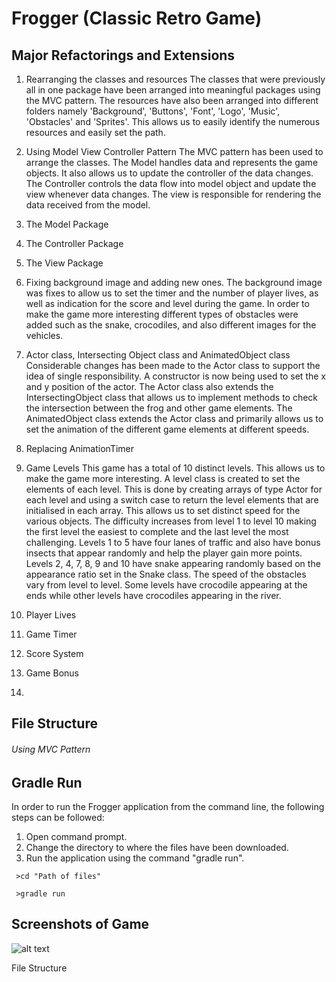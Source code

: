 # Frogger (Classic Retro Game)



## Major Refactorings and Extensions
1. Rearranging the classes and resources
The classes that were previously all in one package have been arranged into meaningful packages using the MVC pattern. The resources have also been arranged into different folders namely 'Background', 'Buttons', 'Font', 'Logo', 'Music', 'Obstacles' and 'Sprites'. This allows us to easily identify the numerous resources and easily set the path.

2. Using Model View Controller Pattern
The MVC pattern has been used to arrange the classes. The Model handles data and represents the game objects. It also allows us to update the controller of the data changes. The Controller controls the data flow into model object and update the view whenever data changes. The view is responsible for rendering the data received from the model.

3. The Model Package


4. The Controller Package


5. The View Package

3. Fixing background image and adding new ones.
The background image was fixes to allow us to set the timer and the number of player lives, as well as indication for the score and level during the game. In order to make the game more interesting different types of obstacles were added such as the snake, crocodiles, and also different images for the vehicles.

4. Actor class, Intersecting Object class and AnimatedObject class
Considerable changes has been made to the Actor class to support the idea of single responsibility. A constructor is now being used to set the x and y position of the actor. The Actor class also extends the IntersectingObject class that allows us to implement methods to check the intersection between the frog and other game elements. The AnimatedObject class extends the Actor class and primarily allows us to set the animation of the different game elements at different speeds.
 
 
5. Replacing AnimationTimer


6. Game Levels
This game has a total of 10 distinct levels. This allows us to make the game more interesting. A level class is created to set the elements of each level. This is done by creating arrays of type Actor for each level and using a switch case to return the level elements that are initialised in each array. This allows us to set distinct speed for the various objects. The difficulty increases from level 1 to level 10 making the first level the easiest to complete and the last level the most challenging. Levels 1 to 5 have four lanes of traffic and also have bonus insects that appear randomly and help the player gain more points. Levels 2, 4, 7, 8, 9 and 10 have snake appearing randomly based on the appearance ratio set in the Snake class. The speed of the obstacles vary from level to level. Some levels have crocodile appearing at the ends while other levels have crocodiles appearing in the river.

7. Player Lives



8. Game Timer

9. Score System

10. Game Bonus

11. 


## File Structure

###### Using MVC Pattern


## Gradle Run
In order to run the Frogger application from the command line, the following steps can be followed:
1. Open command prompt.
2. Change the directory to where the files have been downloaded.
3. Run the application using the command "gradle run".

```
 >cd "Path of files"
```

``` 
 >gradle run
```

## Screenshots of Game
![alt text](https://raw.githubusercontent.com/hirish99/Frogger-Arcade-Game/master/arcade.png)



File Structure

